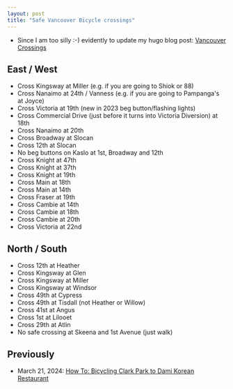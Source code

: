 ```yaml
---
layout: post
title: "Safe Vancouver Bicycle crossings"
---
```

* Since I am too silly :-) evidently to update my hugo blog post: [Vancouver Crossings](http://rollingroland.com/post/2020-05-08-p1-vancouver-crossings/)

## East / West

* Cross Kingsway at Miller (e.g. if you are going to Shiok or 88)
* Cross Nanaimo at 24th / Vanness (e.g. if you are going to Pampanga's at Joyce)
* Cross Victoria at 19th (new in 2023 beg button/flashing lights)
* Cross Commercial Drive (just before it turns into Victoria Diversion) at 18th
* Cross Nanaimo at 20th
* Cross Broadway at Slocan
* Cross 12th at Slocan
* No beg buttons on Kaslo at 1st, Broadway and 12th
* Cross Knight at 47th
* Cross Knight at 37th
* Cross Knight at 19th
* Cross Main at 18th
* Cross Main at 14th
* Cross Fraser at 19th
* Cross Cambie at 14th
* Cross Cambie at  18th
* Cross Cambie at 20th
* Cross Victoria at 22nd

## North / South	

* Cross 12th at Heather
* Cross Kingsway at Glen
* Cross Kingsway at Miller
* Cross Kingsway at Windsor
* Cross 49th at Cypress
* Cross 49th at Tisdall (not Heather or Willow)
* Cross 41st at Angus
* Cross 1st at Lilooet
* Cross 29th at Atlin
* No safe crossing at Skeena and 1st Avenue (just walk)

## Previously

*  March 21, 2024:  [How To: Bicycling Clark Park to Dami Korean Restaurant](http://rolandtanglao.com/2024/03/21/p1-howto-bicycling-clark-park-dami-korean-restaurant/)        
